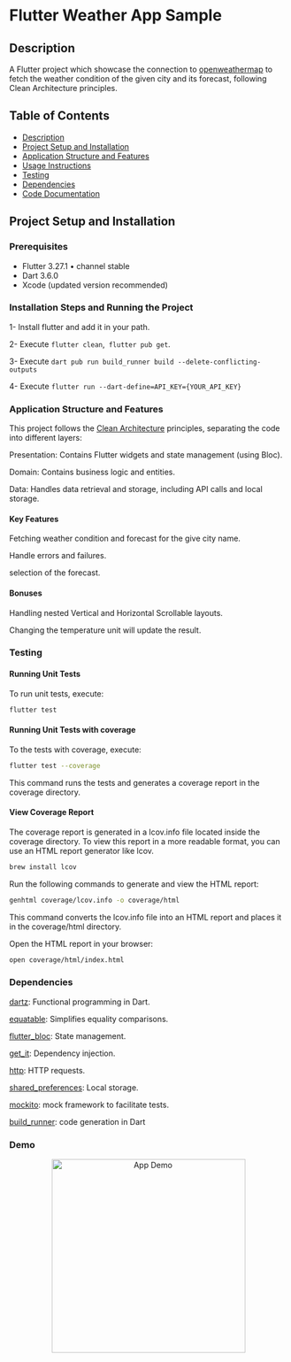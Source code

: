 # Flutter Weather App Sample

## Description

A Flutter project which showcase the connection to [openweathermap](https://openweathermap.org/api) to fetch the weather condition of the given city and its forecast, following Clean Architecture principles.

## Table of Contents

- [Description](#description)
- [Project Setup and Installation](#project-setup-and-installation)
- [Application Structure and Features](#application-structure-and-features)
- [Usage Instructions](#usage-instructions)
- [Testing](#testing)
- [Dependencies](#dependencies)
- [Code Documentation](#code-documentation)

## Project Setup and Installation

### Prerequisites

- Flutter 3.27.1 • channel stable
- Dart 3.6.0
- Xcode (updated version recommended)

### Installation Steps and Running the Project

1- Install flutter and add it in your path.

2- Execute `flutter clean`,` flutter pub get`.

3- Execute `dart pub run build_runner build --delete-conflicting-outputs`

4- Execute `flutter run --dart-define=API_KEY={YOUR_API_KEY}`

### Application Structure and Features

This project follows the [Clean Architecture]("https://blog.cleancoder.com/uncle-bob/2012/08/13/the-clean-architecture.html") principles, separating the code into different layers:

Presentation: Contains Flutter widgets and state management (using Bloc).

Domain: Contains business logic and entities.

Data: Handles data retrieval and storage, including API calls and local storage.

#### Key Features

Fetching weather condition and forecast for the give city name.

Handle errors and failures.

selection of the forecast.

#### Bonuses

Handling nested Vertical and Horizontal Scrollable layouts.

Changing the temperature unit will update the result.

### Testing

#### Running Unit Tests

To run unit tests, execute:

```sh
flutter test
```

#### Running Unit Tests with coverage

To the tests with coverage, execute:

```sh
flutter test --coverage
```

This command runs the tests and generates a coverage report in the coverage directory.

#### View Coverage Report

The coverage report is generated in a lcov.info file located inside the coverage directory. To view this report in a more readable format, you can use an HTML report generator like lcov.

```sh
brew install lcov
```

Run the following commands to generate and view the HTML report:

```sh
genhtml coverage/lcov.info -o coverage/html
```

This command converts the lcov.info file into an HTML report and places it in the coverage/html directory.

Open the HTML report in your browser:

```sh
open coverage/html/index.html
```

### Dependencies

[dartz](https://pub.dev/packages/dartz): Functional programming in Dart.

[equatable](https://pub.dev/packages/equatable): Simplifies equality comparisons.

[flutter_bloc](https://pub.dev/packages/flutter_bloc): State management.

[get_it](https://pub.dev/packages/get_it): Dependency injection.

[http](https://pub.dev/packages/http): HTTP requests.

[shared_preferences](https://pub.dev/packages/shared_preferences): Local storage.

[mockito](https://pub.dev/packages/mockito): mock framework to facilitate tests.

[build_runner](https://pub.dev/packages/build_runner): code generation in Dart

### Demo

<div align="center">
  <img src="assets/demo.gif" alt="App Demo" width="350" />
</div>
